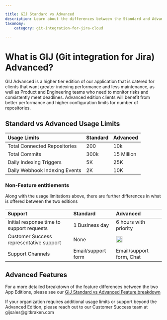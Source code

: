 ```yaml
---

title: GIJ Standard vs Advanced
description: Learn about the differences between the Standard and Advanced versions of Git Integration for Jira
taxonomy:
    category: git-integration-for-jira-cloud

---
```


# What is GIJ (Git integration for Jira) Advanced?
GIJ Advanced is a higher tier edition of our application that is catered for clients that want greater indexing performance and less maintenance, as well as Product and Engineering teams who need to monitor risks and consistently meet deadlines. Advanced edition clients will benefit from better performance and higher configuration limits for number of repositories. 

## Standard vs Advanced Usage Limits

| Usage Limits | Standard | Advanced |
| :--- | :--- | :--- |
| Total Connected Repositories | 200 | 10k |
| Total Commits | 300k | 15 Million |
| Daily Indexing Triggers | 5K | 25K |
| Daily Webhook Indexing Events  | 2K | 10K |

### Non-Feature entitlements

Along with the usage limitations above, there are further differences in what is offered between the two editions


| Support | Standard | Advanced |
| :--- | :--- | :--- |
| Initial response time to support requests | 1 Business day | 6 hours with priority |
| Customer Success representative support | None | <img src='/wp-content/uploads/gij-matrix-open-check-green.png' width=20 height=20 /> |
| Support Channels | Email/support form | Email/support form, Chat |

## Advanced Features
For a more detailed breakdown of the feature differences between the two App Editions, please see our [GIJ Standard vs Advanced Feature breakdown](/git-integration-for-jira-cloud/GIJ-Standard-vs-Advanced-features)

<div class="bbb-callout bbb--info">
    <div class="irow">
    <div class="ilogobox">
        <span class="logoimg"></span>
    </div>
    <div class="imsgbox">
        If your organization requires additional usage limits or support beyond the Advanced Edition, please reach out to our Customer Success team at gijsales@gitkraken.com
    </div>
    </div>
</div>